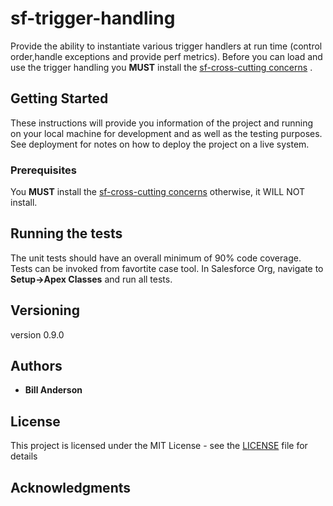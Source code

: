 # sf-trigger-handling
Provide the ability to instantiate various trigger handlers at run time (control order,handle exceptions and provide perf metrics). Before you can load and use the trigger handling you **MUST** install the  [sf-cross-cutting concerns](https://github.com/bjanderson70/sf-cross-cutting-concerns) . 

## Getting Started

These instructions will provide you information of the project and running on your local machine for development and as well as the testing purposes. See deployment for notes on how to deploy the project on a live system.

### Prerequisites

You **MUST** install the  [sf-cross-cutting concerns](https://github.com/bjanderson70/sf-cross-cutting-concerns) otherwise, it WILL NOT install.

## Running the tests

The unit tests should have an overall minimum of 90% code coverage. Tests can be invoked from favortite case tool.
In Salesforce Org, navigate to **Setup->Apex Classes** and run all tests.

## Versioning

version 0.9.0

## Authors

* **Bill Anderson** 

## License

This project is licensed under the MIT License - see the [LICENSE](LICENSE) file for details

## Acknowledgments
